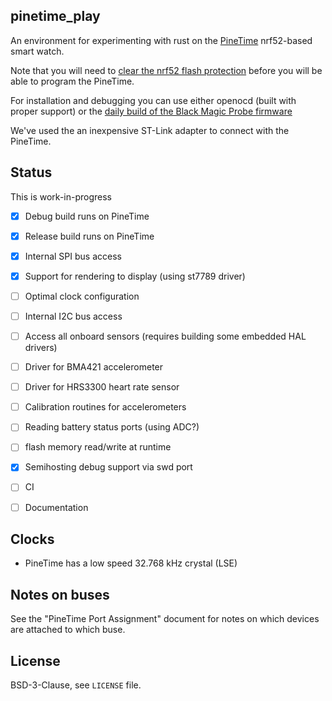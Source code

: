 ## pinetime_play 

An environment for experimenting with rust on 
the [PineTime](https://wiki.pine64.org/index.php/PineTime)
 nrf52-based smart watch.
 
Note that you will need to 
[clear the nrf52 flash protection](https://gist.github.com/tstellanova/8c8509ae3dd4f58697c3b487dc3393b2)
before you will be able to program the PineTime. 

For installation and debugging you can use either 
openocd (built with proper support) or the 
[daily build of the Black Magic Probe firmware](https://github.com/blacksphere/blackmagic/wiki/Upgrading-Firmware)

We've used the an inexpensive ST-Link adapter to connect with the PineTime.

## Status
This is  work-in-progress

- [x] Debug build runs on PineTime
- [x] Release build runs on PineTime
- [x] Internal SPI bus access
- [x] Support for rendering to display (using st7789 driver)
- [ ] Optimal clock configuration
- [ ] Internal I2C bus access
- [ ] Access all onboard sensors (requires building some embedded HAL drivers)
- [ ] Driver for BMA421 accelerometer
- [ ] Driver for HRS3300 heart rate sensor
- [ ] Calibration routines for accelerometers
- [ ] Reading battery status ports (using ADC?)
- [ ] flash memory read/write at runtime
- [x] Semihosting debug support via swd port
- [ ] CI
- [ ] Documentation


## Clocks
- PineTime has a low speed 32.768 kHz crystal (LSE)

## Notes on buses

See the "PineTime Port Assignment" document
for notes on which devices are attached to which buse.


## License

BSD-3-Clause, see `LICENSE` file. 